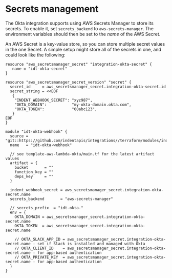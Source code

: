 Secrets management
==================

The Okta integration supports using AWS Secrets Manager to store its secrets.
To enable it, set `secrets_backend` to `aws-secrets-manager`. The environment
variables should then be set to the *name* of the AWS Secret.

An AWS Secret is a key-value store, so you can store multiple secret values
in the one Secret. A simple setup might store all of the secrets in one, and
could look like the following:

```HCL
resource "aws_secretsmanager_secret" "integration-okta-secret" {
   name = "idt-okta-secret"
}

resource "aws_secretsmanager_secret_version" "secret" {
  secret_id     = aws_secretsmanager_secret.integration-okta-secret.id
  secret_string = <<EOF
   {
    "INDENT_WEBHOOK_SECRET": "xyz987",
    "OKTA_DOMAIN":           "my-okta-domain.okta.com",
    "OKTA_TOKEN":            "00abc123",
   }
EOF
}

module "idt-okta-webhook" {
  source = "git::https://github.com/indentapis/integrations//terraform/modules/indent_runtime_aws_lambda"
  name   = "idt-okta-webhook"
  
  // see template-aws-lambda-okta/main.tf for the latest artifact values
  artifact = {
    bucket       = ""
    function_key = ""
    deps_key     = ""
  }
  
  indent_webhook_secret = aws_secretsmanager_secret.integration-okta-secret.name
  secrets_backend       = "aws-secrets-manager"
  
  // secrets_prefix  = "idt-okta-"
  env = {
    OKTA_DOMAIN = aws_secretsmanager_secret.integration-okta-secret.name
    OKTA_TOKEN  = aws_secretsmanager_secret.integration-okta-secret.name

    // OKTA_SLACK_APP_ID = aws_secretsmanager_secret.integration-okta-secret.name - set if Slack is installed and managed with Okta
    // OKTA_CLIENT_ID    = aws_secretsmanager_secret.integration-okta-secret.name - for app-based authentication
    // OKTA_PRIVATE_KEY  = aws_secretsmanager_secret.integration-okta-secret.name - for app-based authentication
  }
}
```
